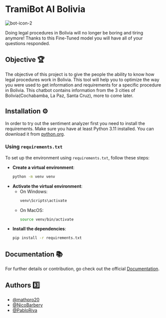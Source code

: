 
# TramiBot AI Bolivia
![bot-icon-2](https://github.com/user-attachments/assets/fc185efa-aa89-4491-858e-1830d82de5a3)



Doing legal procedures in Bolivia will no longer be boring and tiring anymore! Thanks to this Fine-Tuned model you will have all of your questions responded. 



## Objective 🏆
The objective of this project is to give the people the ability to know how legal procedures work in Bolivia. This tool will help you to optimize the way you were used to get information and requirements for a specific procedure in Bolivia. This chatbot contains information from the 3 cities of Bolivia(Cochabamba, La Paz, Santa Cruz), more to come later.


## Installation ⚙️
In order to try out the sentiment analyzer first you need to install the requirements.
Make sure you have at least Python 3.11 installed. You can download it from [python.org](https://www.python.org/downloads/).

### Using `requirements.txt`

To set up the environment using `requirements.txt`, follow these steps:

- **Create a virtual environment**:
   ```sh
   python -m venv venv

- **Activate the virtual environment**:
    - On Windows:
        ```sh
        venv\Scripts\activate
    - On MacOS: 
        ```sh 
        source venv/bin/activate
- **Install the dependencies**:
    ```sh
    pip install -r requirements.txt


## Documentation 📚

For further details or contribution, go check out the official [Documentation](https://docs.google.com/document/d/1ZAb6nKoZCCsC50XRx69zipMYuW7onvId/edit?usp=sharing&ouid=106969887062134886196&rtpof=true&sd=true).



## Authors 3️⃣

- [@mathpro20](https://github.com/mathpro28)
- [@NicoBarbery](https://github.com/NicoBarbery)
- [@PabloRiva](https://github.com/PabloRiva)
